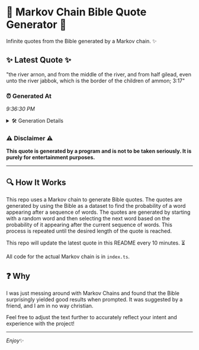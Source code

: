 # 📖 Markov Chain Bible Quote Generator 📖

Infinite quotes from the Bible generated by a Markov chain. ✨

## ✨ Latest Quote ✨
"the river arnon, and from the middle of the river, and from half gilead, even unto the river jabbok, which is the border of the children of ammon; 3:17"

### ⏰ Generated At
*9:36:30 PM*

<details>
    <summary>🛠️ Generation Details</summary>
    <p>
        <strong>🌱 Seed:</strong> the<br>
        <strong>🔄 Iterations:</strong> 28<br>
        <strong>📜 Context History:</strong><br>[ the ]: river<br>[ the, river ]: arnon,<br>[ the, river, arnon, ]: and<br>[ the, river, arnon,, and ]: from<br>[ the, river, arnon,, and, from ]: the<br>[ the, river, arnon,, and, from, the ]: middle<br>[ river, arnon,, and, from, the, middle ]: of<br>[ arnon,, and, from, the, middle, of ]: the<br>[ and, from, the, middle, of, the ]: river,<br>[ from, the, middle, of, the, river, ]: and<br>[ the, middle, of, the, river,, and ]: from<br>[ middle, of, the, river,, and, from ]: half<br>[ of, the, river,, and, from, half ]: gilead,<br>[ the, river,, and, from, half, gilead, ]: even<br>[ river,, and, from, half, gilead,, even ]: unto<br>[ and, from, half, gilead,, even, unto ]: the<br>[ from, half, gilead,, even, unto, the ]: river<br>[ half, gilead,, even, unto, the, river ]: jabbok,<br>[ gilead,, even, unto, the, river, jabbok, ]: which<br>[ even, unto, the, river, jabbok,, which ]: is<br>[ unto, the, river, jabbok,, which, is ]: the<br>[ the, river, jabbok,, which, is, the ]: border<br>[ river, jabbok,, which, is, the, border ]: of<br>[ jabbok,, which, is, the, border, of ]: the<br>[ which, is, the, border, of, the ]: children<br>[ is, the, border, of, the, children ]: of<br>[ the, border, of, the, children, of ]: ammon;<br>[ border, of, the, children, of, ammon; ]: 3:17<br>
    </p>
</details>

### ⚠️ Disclaimer ⚠️
**This quote is generated by a program and is not to be taken seriously. It is purely for entertainment purposes.**

---

## 🔍 How It Works

This repo uses a Markov chain to generate Bible quotes. The quotes are generated by using the Bible as a dataset to find the probability of a word appearing after a sequence of words. The quotes are generated by starting with a random word and then selecting the next word based on the probability of it appearing after the current sequence of words. This process is repeated until the desired length of the quote is reached.

This repo will update the latest quote in this README every 10 minutes. ⏳

All code for the actual Markov chain is in `index.ts`.

## ❓ Why

I was just messing around with Markov Chains and found that the Bible surprisingly yielded good results when prompted. 
It was suggested by a friend, and I am in no way christian.

Feel free to adjust the text further to accurately reflect your intent and experience with the project!

---

*Enjoy*✨
